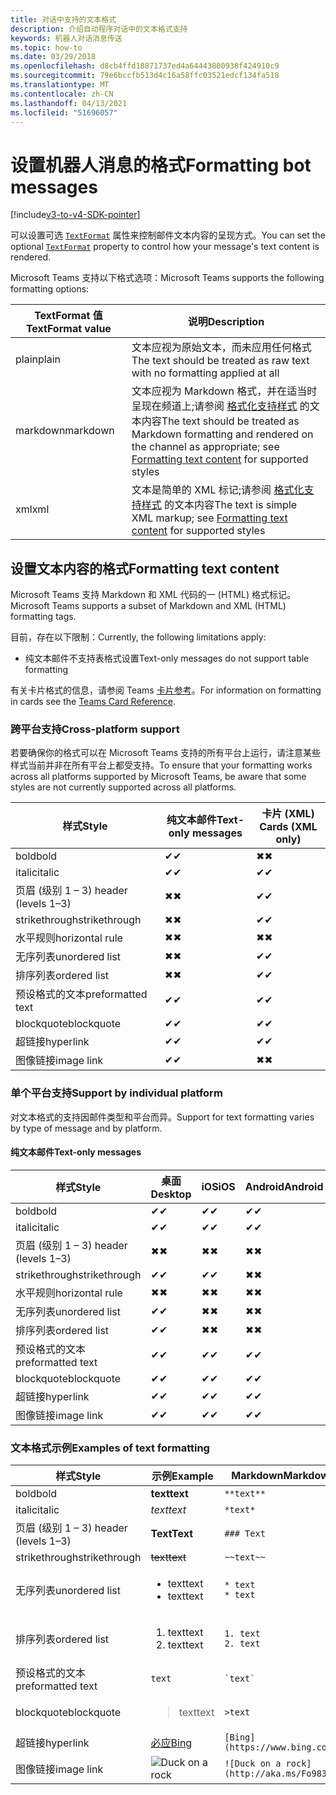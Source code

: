 ```yaml
---
title: 对话中支持的文本格式
description: 介绍自动程序对话中的文本格式支持
keywords: 机器人对话消息传送
ms.topic: how-to
ms.date: 03/29/2018
ms.openlocfilehash: d8cb4ffd18871737ed4a64443800938f424910c9
ms.sourcegitcommit: 79e6bccfb513d4c16a58ffc03521edcf134fa518
ms.translationtype: MT
ms.contentlocale: zh-CN
ms.lasthandoff: 04/13/2021
ms.locfileid: "51696057"
---
```

# <a name="formatting-bot-messages"></a><span data-ttu-id="14d41-104">设置机器人消息的格式</span><span class="sxs-lookup"><span data-stu-id="14d41-104">Formatting bot messages</span></span>

[!include[v3-to-v4-SDK-pointer](~/includes/v3-to-v4-pointer-bots.md)]

<span data-ttu-id="14d41-105">可以设置可选 [`TextFormat`](https://docs.microsoft.com/bot-framework/dotnet/bot-builder-dotnet-create-messages#customizing-a-message) 属性来控制邮件文本内容的呈现方式。</span><span class="sxs-lookup"><span data-stu-id="14d41-105">You can set the optional [`TextFormat`](https://docs.microsoft.com/bot-framework/dotnet/bot-builder-dotnet-create-messages#customizing-a-message) property to control how your message's text content is rendered.</span></span>

<span data-ttu-id="14d41-106">Microsoft Teams 支持以下格式选项：</span><span class="sxs-lookup"><span data-stu-id="14d41-106">Microsoft Teams supports the following formatting options:</span></span>

| <span data-ttu-id="14d41-107">TextFormat 值</span><span class="sxs-lookup"><span data-stu-id="14d41-107">TextFormat value</span></span> | <span data-ttu-id="14d41-108">说明</span><span class="sxs-lookup"><span data-stu-id="14d41-108">Description</span></span> |
| --- | --- |
| <span data-ttu-id="14d41-109">plain</span><span class="sxs-lookup"><span data-stu-id="14d41-109">plain</span></span> | <span data-ttu-id="14d41-110">文本应视为原始文本，而未应用任何格式</span><span class="sxs-lookup"><span data-stu-id="14d41-110">The text should be treated as raw text with no formatting applied at all</span></span> |
| <span data-ttu-id="14d41-111">markdown</span><span class="sxs-lookup"><span data-stu-id="14d41-111">markdown</span></span> | <span data-ttu-id="14d41-112">文本应视为 Markdown 格式，并在适当时呈现在频道上;请参阅 [格式化支持样式](#formatting-text-content) 的文本内容</span><span class="sxs-lookup"><span data-stu-id="14d41-112">The text should be treated as Markdown formatting and rendered on the channel as appropriate; see [Formatting text content](#formatting-text-content) for supported styles</span></span> |
| <span data-ttu-id="14d41-113">xml</span><span class="sxs-lookup"><span data-stu-id="14d41-113">xml</span></span> | <span data-ttu-id="14d41-114">文本是简单的 XML 标记;请参阅 [格式化支持样式](#formatting-text-content) 的文本内容</span><span class="sxs-lookup"><span data-stu-id="14d41-114">The text is simple XML markup; see [Formatting text content](#formatting-text-content) for supported styles</span></span> |

## <a name="formatting-text-content"></a><span data-ttu-id="14d41-115">设置文本内容的格式</span><span class="sxs-lookup"><span data-stu-id="14d41-115">Formatting text content</span></span>

<span data-ttu-id="14d41-116">Microsoft Teams 支持 Markdown 和 XML 代码的一 (HTML) 格式标记。</span><span class="sxs-lookup"><span data-stu-id="14d41-116">Microsoft Teams supports a subset of Markdown and XML (HTML) formatting tags.</span></span>

<span data-ttu-id="14d41-117">目前，存在以下限制：</span><span class="sxs-lookup"><span data-stu-id="14d41-117">Currently, the following limitations apply:</span></span>

* <span data-ttu-id="14d41-118">纯文本邮件不支持表格式设置</span><span class="sxs-lookup"><span data-stu-id="14d41-118">Text-only messages do not support table formatting</span></span>

<span data-ttu-id="14d41-119">有关卡片格式的信息，请参阅 Teams [卡片参考](~/task-modules-and-cards/cards/cards-reference.md)。</span><span class="sxs-lookup"><span data-stu-id="14d41-119">For information on formatting in cards see the [Teams Card Reference](~/task-modules-and-cards/cards/cards-reference.md).</span></span>

### <a name="cross-platform-support"></a><span data-ttu-id="14d41-120">跨平台支持</span><span class="sxs-lookup"><span data-stu-id="14d41-120">Cross-platform support</span></span>

<span data-ttu-id="14d41-121">若要确保你的格式可以在 Microsoft Teams 支持的所有平台上运行，请注意某些样式当前并非在所有平台上都受支持。</span><span class="sxs-lookup"><span data-stu-id="14d41-121">To ensure that your formatting works across all platforms supported by Microsoft Teams, be aware that some styles are not currently supported across all platforms.</span></span>

| <span data-ttu-id="14d41-122">样式</span><span class="sxs-lookup"><span data-stu-id="14d41-122">Style</span></span>                     | <span data-ttu-id="14d41-123">纯文本邮件</span><span class="sxs-lookup"><span data-stu-id="14d41-123">Text-only messages</span></span> | <span data-ttu-id="14d41-124">卡片 (XML) </span><span class="sxs-lookup"><span data-stu-id="14d41-124">Cards (XML only)</span></span> |
|---------------------------|--------------------|------------------|
| <span data-ttu-id="14d41-125">bold</span><span class="sxs-lookup"><span data-stu-id="14d41-125">bold</span></span>                      | <span data-ttu-id="14d41-126">✔</span><span class="sxs-lookup"><span data-stu-id="14d41-126">✔</span></span>                  | <span data-ttu-id="14d41-127">✖</span><span class="sxs-lookup"><span data-stu-id="14d41-127">✖</span></span>                |
| <span data-ttu-id="14d41-128">italic</span><span class="sxs-lookup"><span data-stu-id="14d41-128">italic</span></span>                    | <span data-ttu-id="14d41-129">✔</span><span class="sxs-lookup"><span data-stu-id="14d41-129">✔</span></span>                  | <span data-ttu-id="14d41-130">✔</span><span class="sxs-lookup"><span data-stu-id="14d41-130">✔</span></span>                |
| <span data-ttu-id="14d41-131">页眉 (级别 1 &ndash; 3) </span><span class="sxs-lookup"><span data-stu-id="14d41-131">header (levels 1&ndash;3)</span></span> | <span data-ttu-id="14d41-132">✖</span><span class="sxs-lookup"><span data-stu-id="14d41-132">✖</span></span>                  | <span data-ttu-id="14d41-133">✔</span><span class="sxs-lookup"><span data-stu-id="14d41-133">✔</span></span>                |
| <span data-ttu-id="14d41-134">strikethrough</span><span class="sxs-lookup"><span data-stu-id="14d41-134">strikethrough</span></span>             | <span data-ttu-id="14d41-135">✖</span><span class="sxs-lookup"><span data-stu-id="14d41-135">✖</span></span>                  | <span data-ttu-id="14d41-136">✔</span><span class="sxs-lookup"><span data-stu-id="14d41-136">✔</span></span>                |
| <span data-ttu-id="14d41-137">水平规则</span><span class="sxs-lookup"><span data-stu-id="14d41-137">horizontal rule</span></span>           | <span data-ttu-id="14d41-138">✖</span><span class="sxs-lookup"><span data-stu-id="14d41-138">✖</span></span>                  | <span data-ttu-id="14d41-139">✖</span><span class="sxs-lookup"><span data-stu-id="14d41-139">✖</span></span>                |
| <span data-ttu-id="14d41-140">无序列表</span><span class="sxs-lookup"><span data-stu-id="14d41-140">unordered list</span></span>            | <span data-ttu-id="14d41-141">✖</span><span class="sxs-lookup"><span data-stu-id="14d41-141">✖</span></span>                  | <span data-ttu-id="14d41-142">✔</span><span class="sxs-lookup"><span data-stu-id="14d41-142">✔</span></span>                |
| <span data-ttu-id="14d41-143">排序列表</span><span class="sxs-lookup"><span data-stu-id="14d41-143">ordered list</span></span>              | <span data-ttu-id="14d41-144">✖</span><span class="sxs-lookup"><span data-stu-id="14d41-144">✖</span></span>                  | <span data-ttu-id="14d41-145">✔</span><span class="sxs-lookup"><span data-stu-id="14d41-145">✔</span></span>                |
| <span data-ttu-id="14d41-146">预设格式的文本</span><span class="sxs-lookup"><span data-stu-id="14d41-146">preformatted text</span></span>         | <span data-ttu-id="14d41-147">✔</span><span class="sxs-lookup"><span data-stu-id="14d41-147">✔</span></span>                  | <span data-ttu-id="14d41-148">✔</span><span class="sxs-lookup"><span data-stu-id="14d41-148">✔</span></span>                |
| <span data-ttu-id="14d41-149">blockquote</span><span class="sxs-lookup"><span data-stu-id="14d41-149">blockquote</span></span>                | <span data-ttu-id="14d41-150">✔</span><span class="sxs-lookup"><span data-stu-id="14d41-150">✔</span></span>                  | <span data-ttu-id="14d41-151">✔</span><span class="sxs-lookup"><span data-stu-id="14d41-151">✔</span></span>                |
| <span data-ttu-id="14d41-152">超链接</span><span class="sxs-lookup"><span data-stu-id="14d41-152">hyperlink</span></span>                 | <span data-ttu-id="14d41-153">✔</span><span class="sxs-lookup"><span data-stu-id="14d41-153">✔</span></span>                  | <span data-ttu-id="14d41-154">✔</span><span class="sxs-lookup"><span data-stu-id="14d41-154">✔</span></span>                |
| <span data-ttu-id="14d41-155">图像链接</span><span class="sxs-lookup"><span data-stu-id="14d41-155">image link</span></span>                | <span data-ttu-id="14d41-156">✔</span><span class="sxs-lookup"><span data-stu-id="14d41-156">✔</span></span>                  | <span data-ttu-id="14d41-157">✖</span><span class="sxs-lookup"><span data-stu-id="14d41-157">✖</span></span>                |

### <a name="support-by-individual-platform"></a><span data-ttu-id="14d41-158">单个平台支持</span><span class="sxs-lookup"><span data-stu-id="14d41-158">Support by individual platform</span></span>

<span data-ttu-id="14d41-159">对文本格式的支持因邮件类型和平台而异。</span><span class="sxs-lookup"><span data-stu-id="14d41-159">Support for text formatting varies by type of message and by platform.</span></span>

#### <a name="text-only-messages"></a><span data-ttu-id="14d41-160">纯文本邮件</span><span class="sxs-lookup"><span data-stu-id="14d41-160">Text-only messages</span></span>

| <span data-ttu-id="14d41-161">样式</span><span class="sxs-lookup"><span data-stu-id="14d41-161">Style</span></span>                     | <span data-ttu-id="14d41-162">桌面</span><span class="sxs-lookup"><span data-stu-id="14d41-162">Desktop</span></span> | <span data-ttu-id="14d41-163">iOS</span><span class="sxs-lookup"><span data-stu-id="14d41-163">iOS</span></span> | <span data-ttu-id="14d41-164">Android</span><span class="sxs-lookup"><span data-stu-id="14d41-164">Android</span></span> |
|---------------------------|---------|-----|---------|
| <span data-ttu-id="14d41-165">bold</span><span class="sxs-lookup"><span data-stu-id="14d41-165">bold</span></span>                      | <span data-ttu-id="14d41-166">✔</span><span class="sxs-lookup"><span data-stu-id="14d41-166">✔</span></span>       | <span data-ttu-id="14d41-167">✔</span><span class="sxs-lookup"><span data-stu-id="14d41-167">✔</span></span>   | <span data-ttu-id="14d41-168">✔</span><span class="sxs-lookup"><span data-stu-id="14d41-168">✔</span></span>       |
| <span data-ttu-id="14d41-169">italic</span><span class="sxs-lookup"><span data-stu-id="14d41-169">italic</span></span>                    | <span data-ttu-id="14d41-170">✔</span><span class="sxs-lookup"><span data-stu-id="14d41-170">✔</span></span>       | <span data-ttu-id="14d41-171">✔</span><span class="sxs-lookup"><span data-stu-id="14d41-171">✔</span></span>   | <span data-ttu-id="14d41-172">✔</span><span class="sxs-lookup"><span data-stu-id="14d41-172">✔</span></span>       |
| <span data-ttu-id="14d41-173">页眉 (级别 1 &ndash; 3) </span><span class="sxs-lookup"><span data-stu-id="14d41-173">header (levels 1&ndash;3)</span></span> | <span data-ttu-id="14d41-174">✖</span><span class="sxs-lookup"><span data-stu-id="14d41-174">✖</span></span>       | <span data-ttu-id="14d41-175">✖</span><span class="sxs-lookup"><span data-stu-id="14d41-175">✖</span></span>   | <span data-ttu-id="14d41-176">✖</span><span class="sxs-lookup"><span data-stu-id="14d41-176">✖</span></span>       |
| <span data-ttu-id="14d41-177">strikethrough</span><span class="sxs-lookup"><span data-stu-id="14d41-177">strikethrough</span></span>             | <span data-ttu-id="14d41-178">✔</span><span class="sxs-lookup"><span data-stu-id="14d41-178">✔</span></span>       | <span data-ttu-id="14d41-179">✔</span><span class="sxs-lookup"><span data-stu-id="14d41-179">✔</span></span>   | <span data-ttu-id="14d41-180">✖</span><span class="sxs-lookup"><span data-stu-id="14d41-180">✖</span></span>       |
| <span data-ttu-id="14d41-181">水平规则</span><span class="sxs-lookup"><span data-stu-id="14d41-181">horizontal rule</span></span>           | <span data-ttu-id="14d41-182">✖</span><span class="sxs-lookup"><span data-stu-id="14d41-182">✖</span></span>       | <span data-ttu-id="14d41-183">✖</span><span class="sxs-lookup"><span data-stu-id="14d41-183">✖</span></span>   | <span data-ttu-id="14d41-184">✖</span><span class="sxs-lookup"><span data-stu-id="14d41-184">✖</span></span>       |
| <span data-ttu-id="14d41-185">无序列表</span><span class="sxs-lookup"><span data-stu-id="14d41-185">unordered list</span></span>            | <span data-ttu-id="14d41-186">✔</span><span class="sxs-lookup"><span data-stu-id="14d41-186">✔</span></span>       | <span data-ttu-id="14d41-187">✖</span><span class="sxs-lookup"><span data-stu-id="14d41-187">✖</span></span>   | <span data-ttu-id="14d41-188">✖</span><span class="sxs-lookup"><span data-stu-id="14d41-188">✖</span></span>       |
| <span data-ttu-id="14d41-189">排序列表</span><span class="sxs-lookup"><span data-stu-id="14d41-189">ordered list</span></span>              | <span data-ttu-id="14d41-190">✔</span><span class="sxs-lookup"><span data-stu-id="14d41-190">✔</span></span>       | <span data-ttu-id="14d41-191">✖</span><span class="sxs-lookup"><span data-stu-id="14d41-191">✖</span></span>   | <span data-ttu-id="14d41-192">✖</span><span class="sxs-lookup"><span data-stu-id="14d41-192">✖</span></span>       |
| <span data-ttu-id="14d41-193">预设格式的文本</span><span class="sxs-lookup"><span data-stu-id="14d41-193">preformatted text</span></span>         | <span data-ttu-id="14d41-194">✔</span><span class="sxs-lookup"><span data-stu-id="14d41-194">✔</span></span>       | <span data-ttu-id="14d41-195">✔</span><span class="sxs-lookup"><span data-stu-id="14d41-195">✔</span></span>   | <span data-ttu-id="14d41-196">✔</span><span class="sxs-lookup"><span data-stu-id="14d41-196">✔</span></span>       |
| <span data-ttu-id="14d41-197">blockquote</span><span class="sxs-lookup"><span data-stu-id="14d41-197">blockquote</span></span>                | <span data-ttu-id="14d41-198">✔</span><span class="sxs-lookup"><span data-stu-id="14d41-198">✔</span></span>       | <span data-ttu-id="14d41-199">✔</span><span class="sxs-lookup"><span data-stu-id="14d41-199">✔</span></span>   | <span data-ttu-id="14d41-200">✔</span><span class="sxs-lookup"><span data-stu-id="14d41-200">✔</span></span>       |
| <span data-ttu-id="14d41-201">超链接</span><span class="sxs-lookup"><span data-stu-id="14d41-201">hyperlink</span></span>                 | <span data-ttu-id="14d41-202">✔</span><span class="sxs-lookup"><span data-stu-id="14d41-202">✔</span></span>       | <span data-ttu-id="14d41-203">✔</span><span class="sxs-lookup"><span data-stu-id="14d41-203">✔</span></span>   | <span data-ttu-id="14d41-204">✔</span><span class="sxs-lookup"><span data-stu-id="14d41-204">✔</span></span>       |
| <span data-ttu-id="14d41-205">图像链接</span><span class="sxs-lookup"><span data-stu-id="14d41-205">image link</span></span>                | <span data-ttu-id="14d41-206">✔</span><span class="sxs-lookup"><span data-stu-id="14d41-206">✔</span></span>       | <span data-ttu-id="14d41-207">✔</span><span class="sxs-lookup"><span data-stu-id="14d41-207">✔</span></span>   | <span data-ttu-id="14d41-208">✔</span><span class="sxs-lookup"><span data-stu-id="14d41-208">✔</span></span>       |

### <a name="examples-of-text-formatting"></a><span data-ttu-id="14d41-209">文本格式示例</span><span class="sxs-lookup"><span data-stu-id="14d41-209">Examples of text formatting</span></span>

| <span data-ttu-id="14d41-210">样式</span><span class="sxs-lookup"><span data-stu-id="14d41-210">Style</span></span> | <span data-ttu-id="14d41-211">示例</span><span class="sxs-lookup"><span data-stu-id="14d41-211">Example</span></span> | <span data-ttu-id="14d41-212">Markdown</span><span class="sxs-lookup"><span data-stu-id="14d41-212">Markdown</span></span> | <span data-ttu-id="14d41-213">XML (HTML) </span><span class="sxs-lookup"><span data-stu-id="14d41-213">XML (HTML)</span></span> |
| --- | --- | --- | --- |
| <span data-ttu-id="14d41-214">bold</span><span class="sxs-lookup"><span data-stu-id="14d41-214">bold</span></span> | <span data-ttu-id="14d41-215">**text**</span><span class="sxs-lookup"><span data-stu-id="14d41-215">**text**</span></span> | `**text**` | `<strong>text</strong>` |
| <span data-ttu-id="14d41-216">italic</span><span class="sxs-lookup"><span data-stu-id="14d41-216">italic</span></span> | <span data-ttu-id="14d41-217">*text*</span><span class="sxs-lookup"><span data-stu-id="14d41-217">*text*</span></span> | `*text*` | `<em>text</em>` |
| <span data-ttu-id="14d41-218">页眉 (级别 1 &ndash; 3) </span><span class="sxs-lookup"><span data-stu-id="14d41-218">header (levels 1&ndash;3)</span></span> | <span data-ttu-id="14d41-219">**Text**</span><span class="sxs-lookup"><span data-stu-id="14d41-219">**Text**</span></span> | `### Text` | `<h3>Text</h3>` |
| <span data-ttu-id="14d41-220">strikethrough</span><span class="sxs-lookup"><span data-stu-id="14d41-220">strikethrough</span></span> | <span data-ttu-id="14d41-221">~~text~~</span><span class="sxs-lookup"><span data-stu-id="14d41-221">~~text~~</span></span> | `~~text~~` | `<strike>text</strike>` |
| <span data-ttu-id="14d41-222">无序列表</span><span class="sxs-lookup"><span data-stu-id="14d41-222">unordered list</span></span> | <ul><li><span data-ttu-id="14d41-223">text</span><span class="sxs-lookup"><span data-stu-id="14d41-223">text</span></span></li><li><span data-ttu-id="14d41-224">text</span><span class="sxs-lookup"><span data-stu-id="14d41-224">text</span></span></li></ul> | `* text`<br>`* text` | `<ul><li>text</li><li>text</li></ul>` |
| <span data-ttu-id="14d41-225">排序列表</span><span class="sxs-lookup"><span data-stu-id="14d41-225">ordered list</span></span> | <ol><li><span data-ttu-id="14d41-226">text</span><span class="sxs-lookup"><span data-stu-id="14d41-226">text</span></span></li><li><span data-ttu-id="14d41-227">text</span><span class="sxs-lookup"><span data-stu-id="14d41-227">text</span></span></li></ol> | `1. text`<br>`2. text` | `<ol><li>text</li><li>text</li></ol>` |
| <span data-ttu-id="14d41-228">预设格式的文本</span><span class="sxs-lookup"><span data-stu-id="14d41-228">preformatted text</span></span> | `text` | `` `text` `` | `<pre>text</pre>` |
| <span data-ttu-id="14d41-229">blockquote</span><span class="sxs-lookup"><span data-stu-id="14d41-229">blockquote</span></span> | <blockquote><span data-ttu-id="14d41-230">text</span><span class="sxs-lookup"><span data-stu-id="14d41-230">text</span></span></blockquote> | `>text` | `<blockquote>text</blockquote>` |
| <span data-ttu-id="14d41-231">超链接</span><span class="sxs-lookup"><span data-stu-id="14d41-231">hyperlink</span></span> | [<span data-ttu-id="14d41-232">必应</span><span class="sxs-lookup"><span data-stu-id="14d41-232">Bing</span></span>](https://www.bing.com/) | `[Bing](https://www.bing.com/)` | `<a href="https://www.bing.com/">Bing</a>` |
| <span data-ttu-id="14d41-233">图像链接</span><span class="sxs-lookup"><span data-stu-id="14d41-233">image link</span></span> | <img src="https://aka.ms/Fo983c" alt="Duck on a rock"></img> | `![Duck on a rock](http://aka.ms/Fo983c)` | `<img src="http://aka.ms/Fo983c" alt="Duck on a rock"></img>` |
